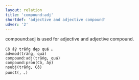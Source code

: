 ```yaml
---
layout: relation
title: 'compound:adj'
shortdef: 'adjective and adjective compound'
udver: '2'
---
```


compound:adj is used for adjective and adjective compound.

~~~ sdparse
Cô ấy trắng đẹp quá 。
advmod(trắng, quá)
compound:adj(trắng, quá)
compound:pron(Cô, ấy)
nsubj(trắng, Cô)
punct(, 。)
~~~

<!-- Interlanguage links updated Po lis 14 15:35:15 CET 2022 -->
